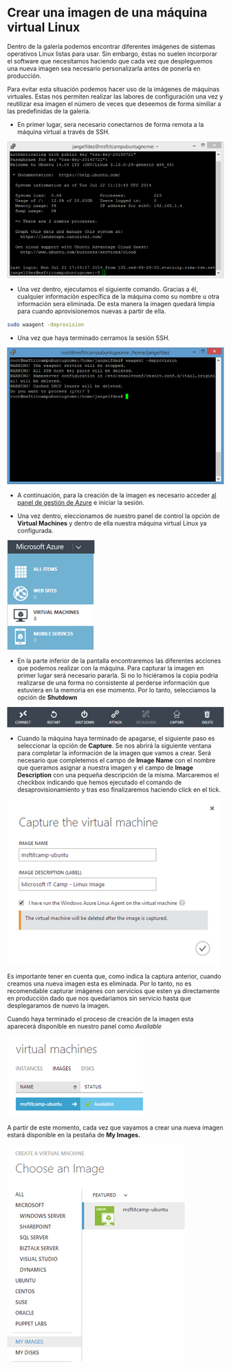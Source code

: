 # Crear una imagen de una máquina virtual Linux

Dentro de la galería podemos encontrar diferentes imágenes de sistemas operativos Linux listas para usar. Sin embargo, éstas no suelen incorporar el software que necesitamos haciendo que cada vez que despleguemos una nueva imagen sea necesario personalizarla antes de ponerla en producción. 

Para evitar esta situación podemos hacer uso de la imágenes de máquinas virtuales. Estas nos permiten realizar las labores de configuración una vez y reutilizar esa imagen el número de veces que deseemos de forma similiar a las predefinidas de la galeria.

- En primer lugar, sera necesario conectarnos de forma remota a la máquina virtual a través de SSH.

![Terminal SSH](images/virtualmachines-linux-create-linuxImage-Step1.png)

- Una vez dentro, ejecutamos el siguiente comando. Gracias a él, cualquier información específica de la máquina como su nombre u otra información sera eliminada. De esta manera la imagen quedará limpia para cuando aprovisionemos nuevas a partir de ella.

```bash
sudo waagent -deprovision
```
- Una vez que haya terminado cerramos la sesión SSH.

![Terminal SSH](images/virtualmachines-linux-create-linuxImage-Step2.png)

- A continuación, para la creación de la imagen es necesario acceder [al panel de gestión de Azure](http://manage.windowsazure.com "Panel de gestión de Azure") e iniciar la sesión. 

- Una vez dentro, eleccionamos de nuestro panel de control la opción de **Virtual Machines** y dentro de ella nuestra máquina virtual Linux ya configurada.

![Menu del portal](images/virtualmachines-linux-create-linuxImage-Step3.png)

- En la parte inferior de la pantalla encontraremos las diferentes acciones que podemos realizar con la máquina. Para capturar la imagen en primer lugar será necesario pararla. Si no lo hiciéramos la copia podria realizarse de una forma no consistente al perderse información que estuviera en la memoria en ese momento. Por lo tanto, selecciamos la opción de **Shutdown**

![Apagar la máquina](images/virtualmachines-linux-create-linuxImage-Step4.png)

- Cuando la máquina haya terminado de apagarse, el siguiente paso es seleccionar la opción de **Capture**. Se nos abrirá la siguiente ventana para completar la información de la imagen que vamos a crear. Será necesario que completemos el campo de **Image Name** con el nombre que queramos asignar a nuestra imagen y el campo de **Image Description** con una pequeña descripción de la misma. Marcaremos el checkbox indicando que hemos ejecutado el comando de desaprovisionamiento y tras eso finalizaremos haciendo click en el tick.

![Capturar la imagen](images/virtualmachines-linux-create-linuxImage-Step5.png)

Es importante tener en cuenta que, como indica la captura anterior, cuando creamos una nueva imagen esta es eliminada. Por lo tanto, no es recomendable capturar imágenes con servicios que esten ya directamente en producción dado que nos quedariamos sin servicio hasta que desplegaramos de nuevo la imagen.

Cuando haya terminado el proceso de creación de la imagen esta aparecerá disponible en nuestro panel como *Available*

![Capturar la imagen](images/virtualmachines-linux-create-linuxImage-Step6.png)

A partir de este momento, cada vez que vayamos a crear una nueva imagen estará disponible en la pestaña de **My Images.**

![Capturar la imagen](images/virtualmachines-linux-create-linuxImage-Step7.png)